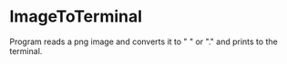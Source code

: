 # ImageToTerminal
Program reads a png image and converts it to " " or "." and prints to the terminal.

